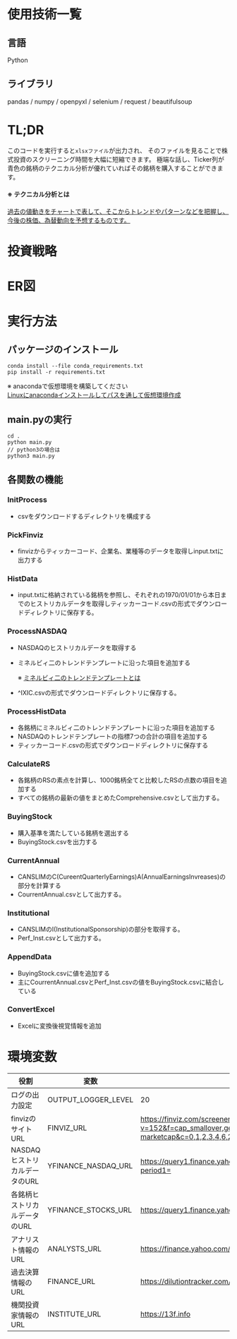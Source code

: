 # 使用技術一覧
## 言語
Python
## ライブラリ
pandas / numpy / openpyxl / selenium / request / beautifulsoup

# TL;DR
このコードを実行すると`xlsxファイル`が出力され、
そのファイルを見ることで株式投資のスクリーニング時間を大幅に短縮できます。
極端な話し、Ticker列が青色の銘柄のテクニカル分析が優れていればその銘柄を購入することができます。
#### ※ テクニカル分析とは
[過去の値動きをチャートで表して、そこからトレンドやパターンなどを把握し、今後の株価、為替動向を予想するものです。](https://info.monex.co.jp/technical-analysis/column/001.html#:~:text=%E3%83%86%E3%82%AF%E3%83%8B%E3%82%AB%E3%83%AB%E5%88%86%E6%9E%90%E3%81%A8%E3%81%AF%E3%81%99%E3%82%99%E3%81%AF%E3%82%99%E3%82%8A%E3%80%81%E9%81%8E%E5%8E%BB%E3%81%AE%E5%80%A4%E5%8B%95%E3%81%8D%E3%82%92%E3%83%81%E3%83%A3%E3%83%BC%E3%83%88%E3%81%A6%E3%82%99%E8%A1%A8%E3%81%97%E3%81%A6%E3%80%81%E3%81%9D%E3%81%93%E3%81%8B%E3%82%89%E3%83%88%E3%83%AC%E3%83%B3%E3%83%88%E3%82%99%E3%82%84%E3%83%8F%E3%82%9A%E3%82%BF%E3%83%BC%E3%83%B3%E3%81%AA%E3%81%A8%E3%82%99%E3%82%92%E6%8A%8A%E6%8F%A1%E3%81%97%E3%80%81%E4%BB%8A%E5%BE%8C%E3%81%AE%E6%A0%AA%E4%BE%A1%E3%80%81%E7%82%BA%E6%9B%BF%E5%8B%95%E5%90%91%E3%82%92%E4%BA%88%E6%83%B3%E3%81%99%E3%82%8B%E3%82%82%E3%81%AE%E3%81%A6%E3%82%99%E3%81%99%E3%80%82)

# 投資戦略


# ER図

# 実行方法
## パッケージのインストール
`conda install --file conda_requirements.txt`<br />
`pip install -r requirements.txt`

※ anacondaで仮想環境を構築してください <br />[Linuxにanacondaインストールしてパスを通して仮想環境作成](https://qiita.com/lighlighlighlighlight/items/8f624751df808d89d48c)
## main.pyの実行
```shell
cd .
python main.py
// python3の場合は
python3 main.py
```

## 各関数の機能
### InitProcess
- csvをダウンロードするディレクトリを構成する
### PickFinviz
- finvizからティッカーコード、企業名、業種等のデータを取得しinput.txtに出力する
### HistData
- input.txtに格納されている銘柄を参照し、それぞれの1970/01/01から本日までのヒストリカルデータを取得しティッカーコード.csvの形式でダウンロードディレクトリに保存する。
### ProcessNASDAQ
- NASDAQのヒストリカルデータを取得する
- ミネルビィ二のトレンドテンプレートに沿った項目を追加する

    ※ [ミネルビィ二のトレンドテンプレートとは](https://investortat.com/apply_trend_template_for_japanese_stocks/)
- ^IXIC.csvの形式でダウンロードディレクトリに保存する。
### ProcessHistData
- 各銘柄にミネルビィ二のトレンドテンプレートに沿った項目を追加する
- NASDAQのトレンドテンプレートの指標7つの合計の項目を追加する
- ティッカーコード.csvの形式でダウンロードディレクトリに保存する
### CalculateRS
- 各銘柄のRSの素点を計算し、1000銘柄全てと比較したRSの点数の項目を追加する
- すべての銘柄の最新の値をまとめたComprehensive.csvとして出力する。
### BuyingStock
- 購入基準を満たしている銘柄を選出する
- BuyingStock.csvを出力する
### CurrentAnnual
- CANSLIMのC(CureentQuarterlyEarnings)A(AnnualEarningsInvreases)の部分を計算する
- CourrentAnnual.csvとして出力する。
### Institutional
- CANSLIMのI(InstitutionalSponsorship)の部分を取得する。
- Perf_Inst.csvとして出力する。
### AppendData
- BuyingStock.csvに値を追加する
- 主にCourrentAnnual.csvとPerf_Inst.csvの値をBuyingStock.csvに結合している
### ConvertExcel
- Excelに変換後視覚情報を追加

# 環境変数
|役割|変数|値|
|---|---|---|
|ログの出力設定|OUTPUT_LOGGER_LEVEL|20|
|finvizのサイトURL|FINVIZ_URL|https://finviz.com/screener.ashx?v=152&f=cap_smallover,geo_usa,ind_stocksonly,sh_avgvol_o500&o=-marketcap&c=0,1,2,3,4,6,26,33,68,67,65&r=|
|NASDAQヒストリカルデータのURL|YFINANCE_NASDAQ_URL|https://query1.finance.yahoo.com/v7/finance/download/^IXIC?period1=|
|各銘柄ヒストリカルデータのURL|YFINANCE_STOCKS_URL|https://query1.finance.yahoo.com/v7/finance/download/|
|アナリスト情報のURL|ANALYSTS_URL|https://finance.yahoo.com/quote/|
|過去決算情報のURL|FINANCE_URL|https://dilutiontracker.com/app/search/|
|機関投資家情報のURL|INSTITUTE_URL|https://13f.info|
